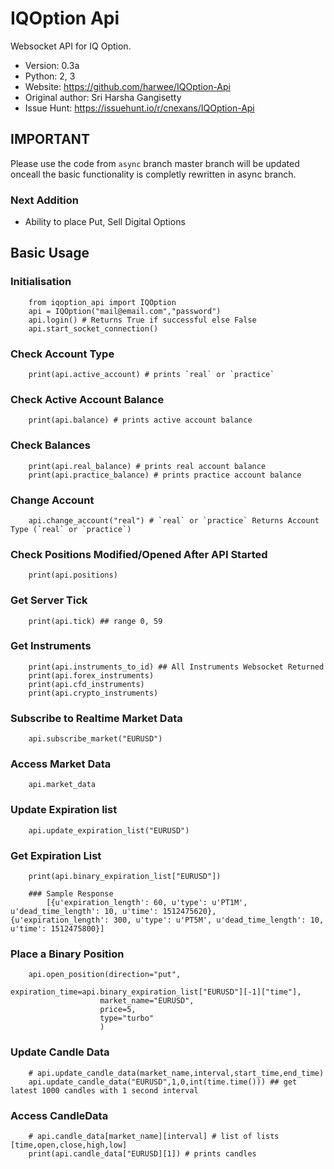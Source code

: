 

# IQOption Api


Websocket API for IQ Option.



* Version: 0.3a
* Python: 2, 3
* Website: https://github.com/harwee/IQOption-Api
* Original author: Sri Harsha Gangisetty
* Issue Hunt: https://issuehunt.io/r/cnexans/IQOption-Api

## IMPORTANT
Please use the code from `async` branch master branch will be updated onceall the basic functionality is completly rewritten in async branch.

### Next Addition
* Ability to place Put, Sell Digital Options

## Basic Usage

### Initialisation
        from iqoption_api import IQOption
        api = IQOption("mail@email.com","password")
        api.login() # Returns True if successful else False
        api.start_socket_connection()

### Check Account Type

        print(api.active_account) # prints `real` or `practice`

### Check Active Account Balance
        print(api.balance) # prints active account balance

### Check Balances
        print(api.real_balance) # prints real account balance
        print(api.practice_balance) # prints practice account balance

### Change Account
        api.change_account("real") # `real` or `practice` Returns Account Type (`real` or `practice`)


### Check Positions Modified/Opened After API Started
        print(api.positions)  

### Get Server Tick
        print(api.tick) ## range 0, 59

### Get Instruments
        print(api.instruments_to_id) ## All Instruments Websocket Returned
        print(api.forex_instruments)
        print(api.cfd_instruments)
        print(api.crypto_instruments)

### Subscribe to Realtime Market Data
        api.subscribe_market("EURUSD")

### Access Market Data
        api.market_data
### Update Expiration list
        api.update_expiration_list("EURUSD")
    
### Get Expiration List
        print(api.binary_expiration_list["EURUSD"])
        
        ### Sample Response
            [{u'expiration_length': 60, u'type': u'PT1M', u'dead_time_length': 10, u'time': 1512475620},             {u'expiration_length': 300, u'type': u'PT5M', u'dead_time_length': 10, u'time': 1512475800}]


### Place a Binary Position
        api.open_position(direction="put",
                        expiration_time=api.binary_expiration_list["EURUSD"][-1]["time"],
                        market_name="EURUSD",
                        price=5,
                        type="turbo"
                        )
        

### Update Candle Data

        # api.update_candle_data(market_name,interval,start_time,end_time)
        api.update_candle_data("EURUSD",1,0,int(time.time())) ## get latest 1000 candles with 1 second interval

### Access CandleData
        # api.candle_data[market_name][interval] # list of lists  [time,open,close,high,low]
        print(api.candle_data["EURUSD][1]) # prints candles 
